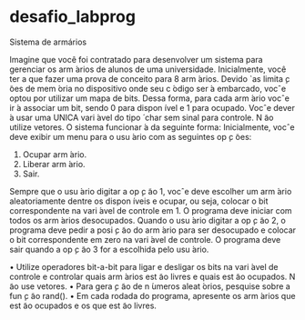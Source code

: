 # desafio_labprog
Sistema de armários


Imagine que você foi contratado para desenvolver um sistema para gerenciar os arm ́arios de alunos de
uma universidade. Inicialmente, você ter a que fazer uma prova de conceito para 8 arm ́arios. Devido
`as limita ̧c ̃oes de mem ́oria no dispositivo onde seu c ́odigo ser ́a embarcado, vocˆe optou por utilizar um
mapa de bits. Dessa forma, para cada arm ́ario vocˆe ir ́a associar um bit, sendo 0 para dispon ́ıvel e
1 para ocupado. Vocˆe dever ́a usar uma UNICA vari ́avel do tipo  ́ char sem sinal para controle. N ̃ao
utilize vetores.
O sistema funcionar ́a da seguinte forma: Inicialmente, vocˆe deve exibir um menu para o usu ́ario com
as seguintes op ̧c ̃oes:

1. Ocupar arm ́ario.
2. Liberar arm ́ario.
3. Sair.

Sempre que o usu ́ario digitar a op ̧c ̃ao 1, vocˆe deve escolher um arm ́ario aleatoriamente dentre os
dispon ́ıveis e ocupar, ou seja, colocar o bit correspondente na vari ́avel de controle em 1. O programa
deve iniciar com todos os arm ́arios desocupados. Quando o usu ́ario digitar a op ̧c ̃ao 2, o programa deve
pedir a posi ̧c ̃ao do arm ́ario para ser desocupado e colocar o bit correspondente em zero na vari ́avel de
controle. O programa deve sair quando a op ̧c ̃ao 3 for a escolhida pelo usu ́ario.

• Utilize operadores bit-a-bit para ligar e desligar os bits na vari ́avel de controle e controlar quais
arm ́arios est ̃ao livres e quais est ̃ao ocupados. N ̃ao use vetores.
• Para gera ̧c ̃ao de n ́umeros aleat ́orios, pesquise sobre a fun ̧c ̃ao rand().
• Em cada rodada do programa, apresente os arm ́arios que est ̃ao ocupados e os que est ̃ao livres.
